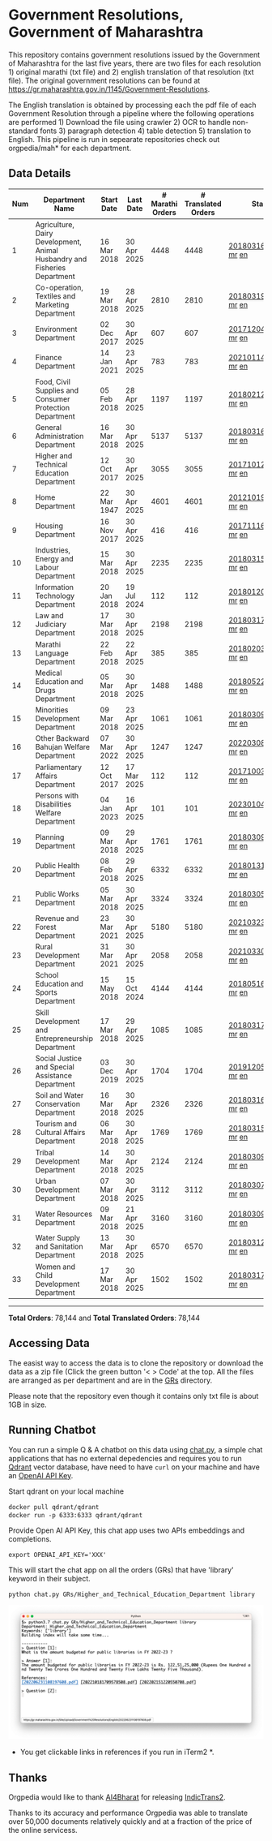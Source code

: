 # Government Resolutions, Government of Maharashtra

This repository contains government resolutions issued by the Government of Maharashtra for the last five years, there are two files for each resolution 1) original marathi (txt file) and 2) english translation of that resolution (txt file). The original government resolutions can be found at https://gr.maharashtra.gov.in/1145/Government-Resolutions.

The English translation is obtained by processing each the pdf file of each Government Resolution through a pipeline where the following operations are performed 1) Download the file using crawler 2) OCR to handle non-standard fonts 3) paragraph detection 4) table  detection 5) translation to English. This pipeline is run in sepearate repositories check out orgpedia/mah* for each department.


## Data Details

| Num | Department Name | Start Date | Last Date | # Marathi Orders | # Translated Orders | Starting Order | Last Order |
| --- | --------------- | ---------- | --------- | ---------------- | ------------------- | -------------- | ---------- |
| 1 | Agriculture, Dairy Development, Animal Husbandry and Fisheries Department | 16 Mar 2018 | 30 Apr 2025 | 4448 | 4448 | [201803161624182101.pdf](https://gr.maharashtra.gov.in/Site/Upload/Government%20Resolutions/English/201803161624182101.pdf) [mr](GRs/Agriculture,_Dairy_Development,_Animal_Husbandry_and_Fisheries_Department/201803161624182101.pdf.mr.txt) [en](GRs/Agriculture,_Dairy_Development,_Animal_Husbandry_and_Fisheries_Department/201803161624182101.pdf.en.txt) | [202504301917499601.pdf](https://gr.maharashtra.gov.in/Site/Upload/Government%20Resolutions/English/202504301917499601.pdf) [mr](GRs/Agriculture,_Dairy_Development,_Animal_Husbandry_and_Fisheries_Department/202504301917499601.pdf.mr.txt) [en](GRs/Agriculture,_Dairy_Development,_Animal_Husbandry_and_Fisheries_Department/202504301917499601.pdf.en.txt) |
| 2 | Co-operation, Textiles and Marketing Department | 19 Mar 2018 | 28 Apr 2025 | 2810 | 2810 | [201803191257576702.pdf](https://gr.maharashtra.gov.in/Site/Upload/Government%20Resolutions/English/201803191257576702.pdf) [mr](GRs/Co-operation,_Textiles_and_Marketing_Department/201803191257576702.pdf.mr.txt) [en](GRs/Co-operation,_Textiles_and_Marketing_Department/201803191257576702.pdf.en.txt) | [202504281746263302.pdf](https://gr.maharashtra.gov.in/Site/Upload/Government%20Resolutions/English/202504281746263302.pdf) [mr](GRs/Co-operation,_Textiles_and_Marketing_Department/202504281746263302.pdf.mr.txt) [en](GRs/Co-operation,_Textiles_and_Marketing_Department/202504281746263302.pdf.en.txt) |
| 3 | Environment Department | 02 Dec 2017 | 30 Apr 2025 | 607 | 607 | [201712041147216904.pdf](https://gr.maharashtra.gov.in/Site/Upload/Government%20Resolutions/English/201712041147216904.pdf) [mr](GRs/Environment_Department/201712041147216904.pdf.mr.txt) [en](GRs/Environment_Department/201712041147216904.pdf.en.txt) | [202504301731099104.pdf](https://gr.maharashtra.gov.in/Site/Upload/Government%20Resolutions/English/202504301731099104.pdf) [mr](GRs/Environment_Department/202504301731099104.pdf.mr.txt) [en](GRs/Environment_Department/202504301731099104.pdf.en.txt) |
| 4 | Finance Department | 14 Jan 2021 | 23 Apr 2025 | 783 | 783 | [202101141237329905.pdf](https://gr.maharashtra.gov.in/Site/Upload/Government%20Resolutions/English/202101141237329905.pdf) [mr](GRs/Finance_Department/202101141237329905.pdf.mr.txt) [en](GRs/Finance_Department/202101141237329905.pdf.en.txt) | [202504231650456005.pdf](https://gr.maharashtra.gov.in/Site/Upload/Government%20Resolutions/English/202504231650456005.pdf) [mr](GRs/Finance_Department/202504231650456005.pdf.mr.txt) [en](GRs/Finance_Department/202504231650456005.pdf.en.txt) |
| 5 | Food, Civil Supplies and Consumer Protection Department | 05 Feb 2018 | 28 Apr 2025 | 1197 | 1197 | [201802121244545806.pdf](https://gr.maharashtra.gov.in/Site/Upload/Government%20Resolutions/English/201802121244545806.pdf) [mr](GRs/Food,_Civil_Supplies_and_Consumer_Protection_Department/201802121244545806.pdf.mr.txt) [en](GRs/Food,_Civil_Supplies_and_Consumer_Protection_Department/201802121244545806.pdf.en.txt) | [202504281631309106.pdf](https://gr.maharashtra.gov.in/Site/Upload/Government%20Resolutions/English/202504281631309106.pdf) [mr](GRs/Food,_Civil_Supplies_and_Consumer_Protection_Department/202504281631309106.pdf.mr.txt) [en](GRs/Food,_Civil_Supplies_and_Consumer_Protection_Department/202504281631309106.pdf.en.txt) |
| 6 | General Administration Department | 16 Mar 2018 | 30 Apr 2025 | 5137 | 5137 | [201803161224022707.pdf](https://gr.maharashtra.gov.in/Site/Upload/Government%20Resolutions/English/201803161224022707.pdf) [mr](GRs/General_Administration_Department/201803161224022707.pdf.mr.txt) [en](GRs/General_Administration_Department/201803161224022707.pdf.en.txt) | [202504301843065907.pdf](https://gr.maharashtra.gov.in/Site/Upload/Government%20Resolutions/English/202504301843065907.pdf) [mr](GRs/General_Administration_Department/202504301843065907.pdf.mr.txt) [en](GRs/General_Administration_Department/202504301843065907.pdf.en.txt) |
| 7 | Higher and Technical Education Department | 12 Oct 2017 | 30 Apr 2025 | 3055 | 3055 | [201710121514029708.pdf](https://gr.maharashtra.gov.in/Site/Upload/Government%20Resolutions/English/201710121514029708.pdf) [mr](GRs/Higher_and_Technical_Education_Department/201710121514029708.pdf.mr.txt) [en](GRs/Higher_and_Technical_Education_Department/201710121514029708.pdf.en.txt) | [202504301838583408.pdf](https://gr.maharashtra.gov.in/Site/Upload/Government%20Resolutions/English/202504301838583408.pdf) [mr](GRs/Higher_and_Technical_Education_Department/202504301838583408.pdf.mr.txt) [en](GRs/Higher_and_Technical_Education_Department/202504301838583408.pdf.en.txt) |
| 8 | Home Department | 22 Mar 1947 | 30 Apr 2025 | 4601 | 4601 | [201210191648552129.pdf](https://gr.maharashtra.gov.in/Site/Upload/Government%20Resolutions/English/201210191648552129.pdf) [mr](GRs/Home_Department/201210191648552129.pdf.mr.txt) [en](GRs/Home_Department/201210191648552129.pdf.en.txt) | [202504301720476529.pdf](https://gr.maharashtra.gov.in/Site/Upload/Government%20Resolutions/English/202504301720476529.pdf) [mr](GRs/Home_Department/202504301720476529.pdf.mr.txt) [en](GRs/Home_Department/202504301720476529.pdf.en.txt) |
| 9 | Housing Department | 16 Nov 2017 | 30 Apr 2025 | 416 | 416 | [201711161447076609.pdf](https://gr.maharashtra.gov.in/Site/Upload/Government%20Resolutions/English/201711161447076609.pdf) [mr](GRs/Housing_Department/201711161447076609.pdf.mr.txt) [en](GRs/Housing_Department/201711161447076609.pdf.en.txt) | [202504301856290009.pdf](https://gr.maharashtra.gov.in/Site/Upload/Government%20Resolutions/English/202504301856290009.pdf) [mr](GRs/Housing_Department/202504301856290009.pdf.mr.txt) [en](GRs/Housing_Department/202504301856290009.pdf.en.txt) |
| 10 | Industries, Energy and Labour Department | 15 Mar 2018 | 30 Apr 2025 | 2235 | 2235 | [201803151204055010.pdf](https://gr.maharashtra.gov.in/Site/Upload/Government%20Resolutions/English/201803151204055010.pdf) [mr](GRs/Industries,_Energy_and_Labour_Department/201803151204055010.pdf.mr.txt) [en](GRs/Industries,_Energy_and_Labour_Department/201803151204055010.pdf.en.txt) | [202504301743144110.pdf](https://gr.maharashtra.gov.in/Site/Upload/Government%20Resolutions/English/202504301743144110.pdf) [mr](GRs/Industries,_Energy_and_Labour_Department/202504301743144110.pdf.mr.txt) [en](GRs/Industries,_Energy_and_Labour_Department/202504301743144110.pdf.en.txt) |
| 11 | Information Technology Department | 20 Jan 2018 | 19 Jul 2024 | 112 | 112 | [201801201843024511.pdf](https://gr.maharashtra.gov.in/Site/Upload/Government%20Resolutions/English/201801201843024511.pdf) [mr](GRs/Information_Technology_Department/201801201843024511.pdf.mr.txt) [en](GRs/Information_Technology_Department/201801201843024511.pdf.en.txt) | [202407191742379111.pdf](https://gr.maharashtra.gov.in/Site/Upload/Government%20Resolutions/English/202407191742379111.pdf) [mr](GRs/Information_Technology_Department/202407191742379111.pdf.mr.txt) [en](GRs/Information_Technology_Department/202407191742379111.pdf.en.txt) |
| 12 | Law and Judiciary Department | 17 Mar 2018 | 30 Apr 2025 | 2198 | 2198 | [201803171129290212.pdf](https://gr.maharashtra.gov.in/Site/Upload/Government%20Resolutions/English/201803171129290212.pdf) [mr](GRs/Law_and_Judiciary_Department/201803171129290212.pdf.mr.txt) [en](GRs/Law_and_Judiciary_Department/201803171129290212.pdf.en.txt) | [202504301213143312.pdf](https://gr.maharashtra.gov.in/Site/Upload/Government%20Resolutions/English/202504301213143312.pdf) [mr](GRs/Law_and_Judiciary_Department/202504301213143312.pdf.mr.txt) [en](GRs/Law_and_Judiciary_Department/202504301213143312.pdf.en.txt) |
| 13 | Marathi Language Department | 22 Feb 2018 | 22 Apr 2025 | 385 | 385 | [201802031549154233.pdf](https://gr.maharashtra.gov.in/Site/Upload/Government%20Resolutions/English/201802031549154233.pdf) [mr](GRs/Marathi_Language_Department/201802031549154233.pdf.mr.txt) [en](GRs/Marathi_Language_Department/201802031549154233.pdf.en.txt) | [202504221153425833.pdf](https://gr.maharashtra.gov.in/Site/Upload/Government%20Resolutions/English/202504221153425833.pdf) [mr](GRs/Marathi_Language_Department/202504221153425833.pdf.mr.txt) [en](GRs/Marathi_Language_Department/202504221153425833.pdf.en.txt) |
| 14 | Medical Education and Drugs Department | 05 Mar 2018 | 30 Apr 2025 | 1488 | 1488 | [201805221424292513.pdf](https://gr.maharashtra.gov.in/Site/Upload/Government%20Resolutions/English/201805221424292513.pdf) [mr](GRs/Medical_Education_and_Drugs_Department/201805221424292513.pdf.mr.txt) [en](GRs/Medical_Education_and_Drugs_Department/201805221424292513.pdf.en.txt) | [202504301754541113.pdf](https://gr.maharashtra.gov.in/Site/Upload/Government%20Resolutions/English/202504301754541113.pdf) [mr](GRs/Medical_Education_and_Drugs_Department/202504301754541113.pdf.mr.txt) [en](GRs/Medical_Education_and_Drugs_Department/202504301754541113.pdf.en.txt) |
| 15 | Minorities Development Department | 09 Mar 2018 | 23 Apr 2025 | 1061 | 1061 | [201803091218355314.pdf](https://gr.maharashtra.gov.in/Site/Upload/Government%20Resolutions/English/201803091218355314.pdf) [mr](GRs/Minorities_Development_Department/201803091218355314.pdf.mr.txt) [en](GRs/Minorities_Development_Department/201803091218355314.pdf.en.txt) | [202504231651309714.pdf](https://gr.maharashtra.gov.in/Site/Upload/Government%20Resolutions/English/202504231651309714.pdf) [mr](GRs/Minorities_Development_Department/202504231651309714.pdf.mr.txt) [en](GRs/Minorities_Development_Department/202504231651309714.pdf.en.txt) |
| 16 | Other Backward Bahujan Welfare Department | 07 Mar 2022 | 30 Apr 2025 | 1247 | 1247 | [202203081752439334.pdf](https://gr.maharashtra.gov.in/Site/Upload/Government%20Resolutions/English/202203081752439334.pdf) [mr](GRs/Other_Backward_Bahujan_Welfare_Department/202203081752439334.pdf.mr.txt) [en](GRs/Other_Backward_Bahujan_Welfare_Department/202203081752439334.pdf.en.txt) | [202504301520551734.pdf](https://gr.maharashtra.gov.in/Site/Upload/Government%20Resolutions/English/202504301520551734.pdf) [mr](GRs/Other_Backward_Bahujan_Welfare_Department/202504301520551734.pdf.mr.txt) [en](GRs/Other_Backward_Bahujan_Welfare_Department/202504301520551734.pdf.en.txt) |
| 17 | Parliamentary Affairs Department | 12 Oct 2017 | 17 Mar 2025 | 112 | 112 | [201710031642378615.pdf](https://gr.maharashtra.gov.in/Site/Upload/Government%20Resolutions/English/201710031642378615.pdf) [mr](GRs/Parliamentary_Affairs_Department/201710031642378615.pdf.mr.txt) [en](GRs/Parliamentary_Affairs_Department/201710031642378615.pdf.en.txt) | [202503171104518215.pdf](https://gr.maharashtra.gov.in/Site/Upload/Government%20Resolutions/English/202503171104518215.pdf) [mr](GRs/Parliamentary_Affairs_Department/202503171104518215.pdf.mr.txt) [en](GRs/Parliamentary_Affairs_Department/202503171104518215.pdf.en.txt) |
| 18 | Persons with Disabilities Welfare Department | 04 Jan 2023 | 16 Apr 2025 | 101 | 101 | [202301041906309635.pdf](https://gr.maharashtra.gov.in/Site/Upload/Government%20Resolutions/English/202301041906309635.pdf) [mr](GRs/Persons_with_Disabilities_Welfare_Department/202301041906309635.pdf.mr.txt) [en](GRs/Persons_with_Disabilities_Welfare_Department/202301041906309635.pdf.en.txt) | [202504161612029335.pdf](https://gr.maharashtra.gov.in/Site/Upload/Government%20Resolutions/English/202504161612029335.pdf) [mr](GRs/Persons_with_Disabilities_Welfare_Department/202504161612029335.pdf.mr.txt) [en](GRs/Persons_with_Disabilities_Welfare_Department/202504161612029335.pdf.en.txt) |
| 19 | Planning Department | 09 Mar 2018 | 29 Apr 2025 | 1761 | 1761 | [201803091441032716.pdf](https://gr.maharashtra.gov.in/Site/Upload/Government%20Resolutions/English/201803091441032716.pdf) [mr](GRs/Planning_Department/201803091441032716.pdf.mr.txt) [en](GRs/Planning_Department/201803091441032716.pdf.en.txt) | [202504291219048616.pdf](https://gr.maharashtra.gov.in/Site/Upload/Government%20Resolutions/English/202504291219048616.pdf) [mr](GRs/Planning_Department/202504291219048616.pdf.mr.txt) [en](GRs/Planning_Department/202504291219048616.pdf.en.txt) |
| 20 | Public Health Department | 08 Feb 2018 | 29 Apr 2025 | 6332 | 6332 | [201801311722275417.pdf](https://gr.maharashtra.gov.in/Site/Upload/Government%20Resolutions/English/201801311722275417.pdf) [mr](GRs/Public_Health_Department/201801311722275417.pdf.mr.txt) [en](GRs/Public_Health_Department/201801311722275417.pdf.en.txt) | [202504291809245817.pdf](https://gr.maharashtra.gov.in/Site/Upload/Government%20Resolutions/English/202504291809245817.pdf) [mr](GRs/Public_Health_Department/202504291809245817.pdf.mr.txt) [en](GRs/Public_Health_Department/202504291809245817.pdf.en.txt) |
| 21 | Public Works Department | 05 Mar 2018 | 30 Apr 2025 | 3324 | 3324 | [201803051515468118.pdf](https://gr.maharashtra.gov.in/Site/Upload/Government%20Resolutions/English/201803051515468118.pdf) [mr](GRs/Public_Works_Department/201803051515468118.pdf.mr.txt) [en](GRs/Public_Works_Department/201803051515468118.pdf.en.txt) | [202504301459065818.pdf](https://gr.maharashtra.gov.in/Site/Upload/Government%20Resolutions/English/202504301459065818.pdf) [mr](GRs/Public_Works_Department/202504301459065818.pdf.mr.txt) [en](GRs/Public_Works_Department/202504301459065818.pdf.en.txt) |
| 22 | Revenue and Forest Department | 23 Mar 2021 | 30 Apr 2025 | 5180 | 5180 | [202103231328393119.pdf](https://gr.maharashtra.gov.in/Site/Upload/Government%20Resolutions/English/202103231328393119.pdf) [mr](GRs/Revenue_and_Forest_Department/202103231328393119.pdf.mr.txt) [en](GRs/Revenue_and_Forest_Department/202103231328393119.pdf.en.txt) | [202504301808549819.pdf](https://gr.maharashtra.gov.in/Site/Upload/Government%20Resolutions/English/202504301808549819.pdf) [mr](GRs/Revenue_and_Forest_Department/202504301808549819.pdf.mr.txt) [en](GRs/Revenue_and_Forest_Department/202504301808549819.pdf.en.txt) |
| 23 | Rural Development Department | 31 Mar 2021 | 30 Apr 2025 | 2058 | 2058 | [202103301021181120.pdf](https://gr.maharashtra.gov.in/Site/Upload/Government%20Resolutions/English/202103301021181120.pdf) [mr](GRs/Rural_Development_Department/202103301021181120.pdf.mr.txt) [en](GRs/Rural_Development_Department/202103301021181120.pdf.en.txt) | [202504301414323220.pdf](https://gr.maharashtra.gov.in/Site/Upload/Government%20Resolutions/English/202504301414323220.pdf) [mr](GRs/Rural_Development_Department/202504301414323220.pdf.mr.txt) [en](GRs/Rural_Development_Department/202504301414323220.pdf.en.txt) |
| 24 | School Education and Sports Department | 15 May 2018 | 15 Oct 2024 | 4144 | 4144 | [201805161114241221.pdf](https://gr.maharashtra.gov.in/Site/Upload/Government%20Resolutions/English/201805161114241221.pdf) [mr](GRs/School_Education_and_Sports_Department/201805161114241221.pdf.mr.txt) [en](GRs/School_Education_and_Sports_Department/201805161114241221.pdf.en.txt) | [202410152127537021.pdf](https://gr.maharashtra.gov.in/Site/Upload/Government%20Resolutions/English/202410152127537021.pdf) [mr](GRs/School_Education_and_Sports_Department/202410152127537021.pdf.mr.txt) [en](GRs/School_Education_and_Sports_Department/202410152127537021.pdf.en.txt) |
| 25 | Skill Development and Entrepreneurship Department | 17 Mar 2018 | 29 Apr 2025 | 1085 | 1085 | [201803171322099003.pdf](https://gr.maharashtra.gov.in/Site/Upload/Government%20Resolutions/English/201803171322099003.pdf) [mr](GRs/Skill_Development_and_Entrepreneurship_Department/201803171322099003.pdf.mr.txt) [en](GRs/Skill_Development_and_Entrepreneurship_Department/201803171322099003.pdf.en.txt) | [202504291737260603.pdf](https://gr.maharashtra.gov.in/Site/Upload/Government%20Resolutions/English/202504291737260603.pdf) [mr](GRs/Skill_Development_and_Entrepreneurship_Department/202504291737260603.pdf.mr.txt) [en](GRs/Skill_Development_and_Entrepreneurship_Department/202504291737260603.pdf.en.txt) |
| 26 | Social Justice and Special Assistance Department | 03 Dec 2019 | 30 Apr 2025 | 1704 | 1704 | [201912051107011622.pdf](https://gr.maharashtra.gov.in/Site/Upload/Government%20Resolutions/English/201912051107011622.pdf) [mr](GRs/Social_Justice_and_Special_Assistance_Department/201912051107011622.pdf.mr.txt) [en](GRs/Social_Justice_and_Special_Assistance_Department/201912051107011622.pdf.en.txt) | [202504301621232822.pdf](https://gr.maharashtra.gov.in/Site/Upload/Government%20Resolutions/English/202504301621232822.pdf) [mr](GRs/Social_Justice_and_Special_Assistance_Department/202504301621232822.pdf.mr.txt) [en](GRs/Social_Justice_and_Special_Assistance_Department/202504301621232822.pdf.en.txt) |
| 27 | Soil and Water Conservation Department | 16 Mar 2018 | 30 Apr 2025 | 2326 | 2326 | [201803161247582426.pdf](https://gr.maharashtra.gov.in/Site/Upload/Government%20Resolutions/English/201803161247582426.pdf) [mr](GRs/Soil_and_Water_Conservation_Department/201803161247582426.pdf.mr.txt) [en](GRs/Soil_and_Water_Conservation_Department/201803161247582426.pdf.en.txt) | [202504301727083926.pdf](https://gr.maharashtra.gov.in/Site/Upload/Government%20Resolutions/English/202504301727083926.pdf) [mr](GRs/Soil_and_Water_Conservation_Department/202504301727083926.pdf.mr.txt) [en](GRs/Soil_and_Water_Conservation_Department/202504301727083926.pdf.en.txt) |
| 28 | Tourism and Cultural Affairs Department | 06 Mar 2018 | 30 Apr 2025 | 1769 | 1769 | [201803151055091823.pdf](https://gr.maharashtra.gov.in/Site/Upload/Government%20Resolutions/English/201803151055091823.pdf) [mr](GRs/Tourism_and_Cultural_Affairs_Department/201803151055091823.pdf.mr.txt) [en](GRs/Tourism_and_Cultural_Affairs_Department/201803151055091823.pdf.en.txt) | [202504301806054523.pdf](https://gr.maharashtra.gov.in/Site/Upload/Government%20Resolutions/English/202504301806054523.pdf) [mr](GRs/Tourism_and_Cultural_Affairs_Department/202504301806054523.pdf.mr.txt) [en](GRs/Tourism_and_Cultural_Affairs_Department/202504301806054523.pdf.en.txt) |
| 29 | Tribal Development Department | 14 Mar 2018 | 30 Apr 2025 | 2124 | 2124 | [201803091105184924.pdf](https://gr.maharashtra.gov.in/Site/Upload/Government%20Resolutions/English/201803091105184924.pdf) [mr](GRs/Tribal_Development_Department/201803091105184924.pdf.mr.txt) [en](GRs/Tribal_Development_Department/201803091105184924.pdf.en.txt) | [202504301700394524.pdf](https://gr.maharashtra.gov.in/Site/Upload/Government%20Resolutions/English/202504301700394524.pdf) [mr](GRs/Tribal_Development_Department/202504301700394524.pdf.mr.txt) [en](GRs/Tribal_Development_Department/202504301700394524.pdf.en.txt) |
| 30 | Urban Development Department | 07 Mar 2018 | 30 Apr 2025 | 3112 | 3112 | [201803071203178325.pdf](https://gr.maharashtra.gov.in/Site/Upload/Government%20Resolutions/English/201803071203178325.pdf) [mr](GRs/Urban_Development_Department/201803071203178325.pdf.mr.txt) [en](GRs/Urban_Development_Department/201803071203178325.pdf.en.txt) | [202504301812339925.pdf](https://gr.maharashtra.gov.in/Site/Upload/Government%20Resolutions/English/202504301812339925.pdf) [mr](GRs/Urban_Development_Department/202504301812339925.pdf.mr.txt) [en](GRs/Urban_Development_Department/202504301812339925.pdf.en.txt) |
| 31 | Water Resources Department | 09 Mar 2018 | 21 Apr 2025 | 3160 | 3160 | [201803091034435527.pdf](https://gr.maharashtra.gov.in/Site/Upload/Government%20Resolutions/English/201803091034435527.pdf) [mr](GRs/Water_Resources_Department/201803091034435527.pdf.mr.txt) [en](GRs/Water_Resources_Department/201803091034435527.pdf.en.txt) | [202504211805594127.pdf](https://gr.maharashtra.gov.in/Site/Upload/Government%20Resolutions/English/202504211805594127.pdf) [mr](GRs/Water_Resources_Department/202504211805594127.pdf.mr.txt) [en](GRs/Water_Resources_Department/202504211805594127.pdf.en.txt) |
| 32 | Water Supply and Sanitation Department | 13 Mar 2018 | 30 Apr 2025 | 6570 | 6570 | [201803121414108428.pdf](https://gr.maharashtra.gov.in/Site/Upload/Government%20Resolutions/English/201803121414108428.pdf) [mr](GRs/Water_Supply_and_Sanitation_Department/201803121414108428.pdf.mr.txt) [en](GRs/Water_Supply_and_Sanitation_Department/201803121414108428.pdf.en.txt) | [202504301830482028.pdf](https://gr.maharashtra.gov.in/Site/Upload/Government%20Resolutions/English/202504301830482028.pdf) [mr](GRs/Water_Supply_and_Sanitation_Department/202504301830482028.pdf.mr.txt) [en](GRs/Water_Supply_and_Sanitation_Department/202504301830482028.pdf.en.txt) |
| 33 | Women and Child Development Department | 17 Mar 2018 | 30 Apr 2025 | 1502 | 1502 | [201803171539444330.pdf](https://gr.maharashtra.gov.in/Site/Upload/Government%20Resolutions/English/201803171539444330.pdf) [mr](GRs/Women_and_Child_Development_Department/201803171539444330.pdf.mr.txt) [en](GRs/Women_and_Child_Development_Department/201803171539444330.pdf.en.txt) | [202504301802157730.pdf](https://gr.maharashtra.gov.in/Site/Upload/Government%20Resolutions/English/202504301802157730....pdf) [mr](GRs/Women_and_Child_Development_Department/202504301802157730.pdf.mr.txt) [en](GRs/Women_and_Child_Development_Department/202504301802157730.pdf.en.txt) |
----------------------------------------------------------------------------------------------------

**Total Orders**: 78,144 and **Total Translated Orders**: 78,144
## Accessing Data

The easist way to access the data is to clone the repository or download the data as a zip file (Click the green button '< > Code' at the top. All the files are arranged as per department and are in the [GRs](GRs) directory.

Please note that the repository even though it contains only txt file is about 1GB in size.

## Running Chatbot

You can run a simple Q & A chatbot on this data using [chat.py](chat.py), a simple chat applications that has no external depedencies and requires you to run [Qdrant](https://qdrant.tech/) vector database, have need to have `curl` on your machine and have an [OpenAI API Key](https://help.openai.com/en/articles/4936850-where-do-i-find-my-secret-api-key).

Start qdrant on your local machine
```shell
docker pull qdrant/qdrant
docker run -p 6333:6333 qdrant/qdrant
```

Provide Open AI API Key, this chat app uses two APIs embeddings and completions.
```shell
export OPENAI_API_KEY='XXX'
```

This will start the chat app on all the orders (GRs) that have 'library' keyword in their subject.

```shell
python chat.py GRs/Higher_and_Technical_Education_Department library
```

![screenshot of running chat.py](screenshot.png)

* You get clickable links in references if you run in iTerm2 *.

## Thanks

Orgpedia would like to thank [AI4Bharat](https://ai4bharat.iitm.ac.in/) for releasing [IndicTrans2](https://github.com/AI4Bharat/IndicTrans2).

Thanks to its accuracy and performance Orgpedia was able to translate over 50,000 documents relatively quickly and at a fraction of the price of the online servicess.

